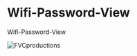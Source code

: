 # Wifi-Password-View
Wifi-Password-View 


<img src="https://4.bp.blogspot.com/-HHJ_mBsiWOw/W9Q22PjJhjI/AAAAAAAAAl8/7Wui2h0hhloXdl5LkKoOXFvUWVD6akEkACK4BGAYYCw//1.PNG;s=250" title="FVCproductions" alt="FVCproductions" style="max-width:100%;">
